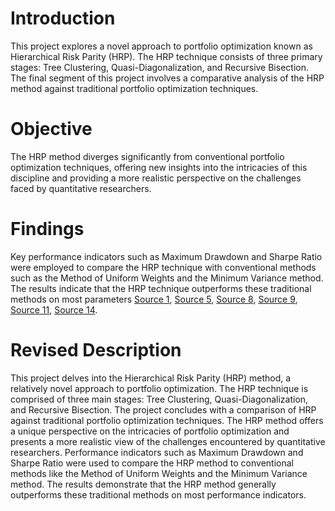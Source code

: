 


# Introduction
This project explores a novel approach to portfolio optimization known as Hierarchical Risk Parity (HRP). The HRP technique consists of three primary stages: Tree Clustering, Quasi-Diagonalization, and Recursive Bisection. The final segment of this project involves a comparative analysis of the HRP method against traditional portfolio optimization techniques.

# Objective
The HRP method diverges significantly from conventional portfolio optimization techniques, offering new insights into the intricacies of this discipline and providing a more realistic perspective on the challenges faced by quantitative researchers. 

# Findings
Key performance indicators such as Maximum Drawdown and Sharpe Ratio were employed to compare the HRP technique with conventional methods such as the Method of Uniform Weights and the Minimum Variance method. The results indicate that the HRP technique outperforms these traditional methods on most parameters [Source 1](https://papers.ssrn.com/sol3/papers.cfm?abstract_id=2708678), [Source 5](https://www.mdpi.com/2227-7072/11/1/10), [Source 8](https://arxiv.org/abs/2202.02728), [Source 9](https://ideas.repec.org/p/war/wpaper/2020-21.html), [Source 11](https://journals.plos.org/plosone/article?id=10.1371/journal.pone.0290331), [Source 14](https://riskfolio-lib.readthedocs.io/en/latest/hcportfolio.html).

# Revised Description
This project delves into the Hierarchical Risk Parity (HRP) method, a relatively novel approach to portfolio optimization. The HRP technique is comprised of three main stages: Tree Clustering, Quasi-Diagonalization, and Recursive Bisection. The project concludes with a comparison of HRP against traditional portfolio optimization techniques. The HRP method offers a unique perspective on the intricacies of portfolio optimization and presents a more realistic view of the challenges encountered by quantitative researchers. Performance indicators such as Maximum Drawdown and Sharpe Ratio were used to compare the HRP method to conventional methods like the Method of Uniform Weights and the Minimum Variance method. The results demonstrate that the HRP method generally outperforms these traditional methods on most performance indicators.